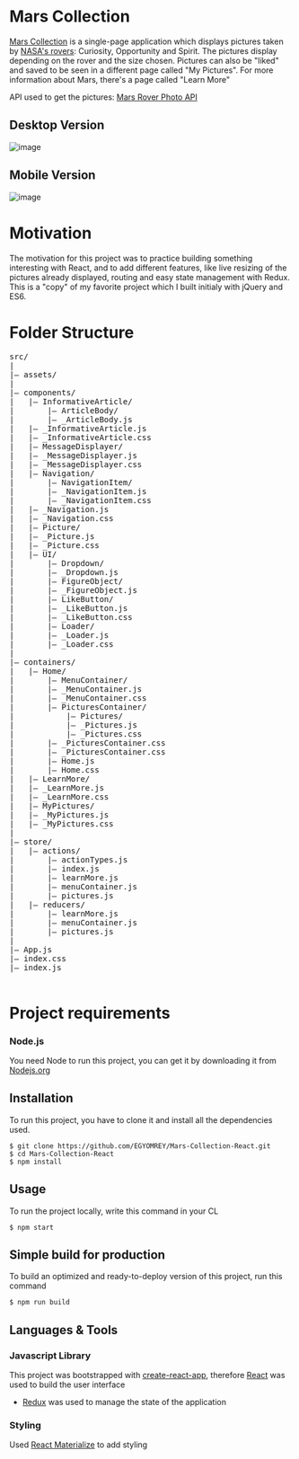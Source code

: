 # Mars Collection
[Mars Collection](https://mars-collection.firebaseapp.com/) is a single-page application which displays pictures taken by [NASA's rovers](https://en.wikipedia.org/wiki/Mars_rover): Curiosity, Opportunity and Spirit. The pictures display depending on the rover and the size chosen. Pictures can also be "liked" and saved to be seen in a different page called "My Pictures". For more information about Mars, there's a page called "Learn More"

API used to get the pictures: [Mars Rover Photo API](https://github.com/chrisccerami/mars-photo-api)

## Desktop Version
 ![image](https://i.imgur.com/1lLy6mN.png)
 
## Mobile Version
 ![image](https://i.imgur.com/fgtUcEH.png)

# Motivation
The motivation for this project was to practice building something interesting with React, and to add different features, like live resizing of the pictures already displayed, routing and easy state management with Redux. This is a "copy" of my favorite project which I built initialy with jQuery and ES6. 

# Folder Structure 
<pre>
src/  
|  
|– assets/
|  
|– components/  
|   |– InformativeArticle/
|   	|– ArticleBody/
|	    |– _ArticleBody.js
|  	|– _InformativeArticle.js
|  	|– _InformativeArticle.css
|   |– MessageDisplayer/
|  	|– _MessageDisplayer.js
|  	|– _MessageDisplayer.css
|   |– Navigation/
|   	|– NavigationItem/
|	    |– _NavigationItem.js
|	    |– _NavigationItem.css
|  	|– _Navigation.js
|  	|– _Navigation.css
|   |– Picture/
|  	|– _Picture.js
|  	|– _Picture.css
|   |– UI/ 
|   	|– Dropdown/
|	    |– _Dropdown.js
|   	|– FigureObject/
|	    |– _FigureObject.js
|   	|– LikeButton/
|	    |– _LikeButton.js
|	    |– _LikeButton.css
|   	|– Loader/
|	    |– _Loader.js
|	    |– _Loader.css       
|  
|– containers/ 
|   |– Home/
|   	|– MenuContainer/
|	    |– _MenuContainer.js
|	    |– _MenuContainer.css
|   	|– PicturesContainer/
|   	    |– Pictures/
|	        |– _Pictures.js
|	        |– _Pictures.css
|	    |– _PicturesContainer.css
|	    |– _PicturesContainer.css
|   	|– Home.js
|   	|– Home.css
|   |– LearnMore/
|  	|– _LearnMore.js
|  	|– _LearnMore.css
|   |– MyPictures/
|  	|– _MyPictures.js
|  	|– _MyPictures.css
|
|– store/
|   |– actions/
|   	|– actionTypes.js
|   	|– index.js
|   	|– learnMore.js
|   	|– menuContainer.js
|   	|– pictures.js
|   |– reducers/ 
|   	|– learnMore.js
|   	|– menuContainer.js
|   	|– pictures.js    
| 
|– App.js
|– index.css
|– index.js 

</pre>


# Project requirements

### Node.js
You need Node to run this project, you can get it by downloading it from [Nodejs.org](https://nodejs.org/en/)

## Installation
To run this project, you have to clone it and install all the dependencies used.

    $ git clone https://github.com/EGYOMREY/Mars-Collection-React.git
    $ cd Mars-Collection-React
    $ npm install

## Usage
To run the project locally, write this command in your CL

    $ npm start

## Simple build for production
To build an optimized and ready-to-deploy version of this project, run this command

    $ npm run build

## Languages & Tools

### Javascript Library
This project was bootstrapped with [create-react-app](https://github.com/facebook/create-react-app), therefore [React](https://reactjs.org/) was used to build the user interface
* [Redux](https://redux.js.org/) was used to manage the state of the application

### Styling
Used [React Materialize](https://react-materialize.github.io) to add styling


